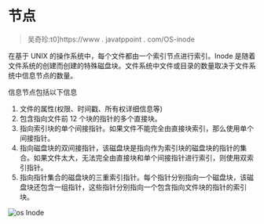 # 节点

> 吴奇珍:t0]https://www . javatppoint . com/OS-inode

在基于 UNIX 的操作系统中，每个文件都由一个索引节点进行索引。Inode 是随着文件系统的创建而创建的特殊磁盘块。文件系统中文件或目录的数量取决于文件系统中信息节点的数量。

信息节点包括以下信息

1.  文件的属性(权限、时间戳、所有权详细信息等)
2.  包含指向文件前 12 个块的指针的多个直接块。
3.  指向索引块的单个间接指针。如果文件不能完全由直接块索引，那么使用单个间接指针。
4.  指向磁盘块的双间接指针，该磁盘块是指向作为索引块的磁盘块的指针的集合。如果文件太大，无法完全由直接块和单个间接指针进行索引，则使用双索引指针。
5.  指向指针集合的磁盘块的三重索引指针。每个指针分别指向一个磁盘块，该磁盘块还包含一组指针，这些指针分别指向一个包含指向文件块的指针的索引块。

![os Inode](../Images/67ef9409ab0d74b98e40c3308bc63a71.png)